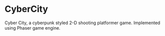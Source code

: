 # CyberCity
Cyber City, a cyberpunk styled 2-D shooting platformer game. Implemented using Phaser game engine. 
